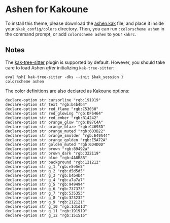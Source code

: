 # Ashen for Kakoune

To install this theme, please download the [ashen.kak](./ashen.kak) file, and
place it inside your `$kak_config/colors` directory. Then, you can run
`:colorscheme ashen` in the command prompt, or add `colorscheme ashen` to your
`kakrc`.

## Notes

The [kak-tree-sitter](https://sr.ht/~hadronized/kak-tree-sitter/) plugin is
supported by default. However, you should take care to load Ashen _after_
initializing `kak-tree-sitter`:

```kak
eval %sh{ kak-tree-sitter -dks --init $kak_session }
colorscheme ashen
```

The color definitions are also declared as Kakoune options:

```kak
declare-option str cursorline "rgb:191919"
declare-option str text "rgb:b4b4b4"
declare-option str red_flame "rgb:C53030"
declare-option str red_glowing "rgb:DF6464"
declare-option str red_ember "rgb:B14242"
declare-option str orange_glow "rgb:D87C4A"
declare-option str orange_blaze "rgb:C4693D"
declare-option str orange_muted "rgb:6D3B22"
declare-option str orange_smolder "rgb:E49A44"
declare-option str orange_golden "rgb:E5A72A"
declare-option str golden_muted "rgb:6D4D0D"
declare-option str brown "rgb:89492a"
declare-option str brown_dark "rgb:322119"
declare-option str blue "rgb:4A8B8B"
declare-option str background "rgb:121212"
declare-option str g_1 "rgb:e5e5e5"
declare-option str g_2 "rgb:d5d5d5"
declare-option str g_3 "rgb:b4b4b4"
declare-option str g_4 "rgb:a7a7a7"
declare-option str g_5 "rgb:949494"
declare-option str g_6 "rgb:737373"
declare-option str g_7 "rgb:535353"
declare-option str g_8 "rgb:323232"
declare-option str g_9 "rgb:212121"
declare-option str g_10 "rgb:1d1d1d"
declare-option str g_11 "rgb:191919"
declare-option str g_12 "rgb:151515"
```
